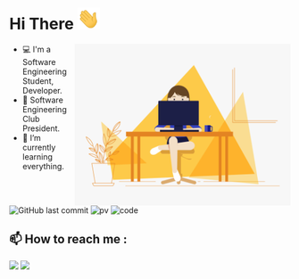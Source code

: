 

# Hi There <img src="https://raw.githubusercontent.com/ABSphreak/ABSphreak/master/gifs/Hi.gif" width="40px" />

<img align="right" height="290" src="https://raw.githubusercontent.com/Zehranursahin/Zehranursahin/main/zehra.gif" />

- 💻 I'm a Software Engineering Student, Developer.
- 👑 Software Engineering Club President.
- 🌱 I’m currently learning everything.

![GitHub last commit](https://img.shields.io/github/last-commit/Zehranursahin/Zehranursahin)
![pv](https://komarev.com/ghpvc/?username=Zehranursahin)
![code](https://img.shields.io/badge/code%20quality-A++-success)  

## :mailbox: How to reach me :
[<img src="https://img.icons8.com/bubbles/50/000000/gmail.png"/>](mailto:zehrasahn00@gmail.com)
[<img target="_blank" src="https://img.icons8.com/bubbles/50/000000/linkedin.png"/>](https://www.linkedin.com/in/zehra-nur-şahin-447114195/)
